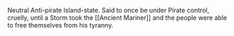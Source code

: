 Neutral Anti-pirate Island-state.  Said to once be under Pirate control, cruelly, until a Storm took the [[Ancient Mariner]] and the people were able to free themselves from his tyranny. 